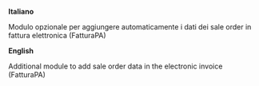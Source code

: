 **Italiano**

Modulo opzionale per aggiungere automaticamente i dati
dei sale order in fattura elettronica (FatturaPA)

**English**

Additional module to add sale order data in the
electronic invoice (FatturaPA)

